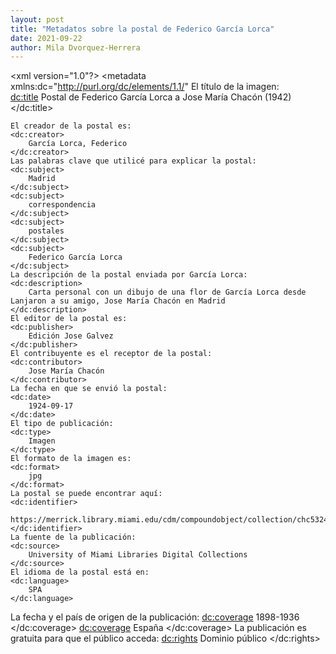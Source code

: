 ```yaml
---
layout: post
title: "Metadatos sobre la postal de Federico García Lorca"
date: 2021-09-22
author: Mila Dvorquez-Herrera
---
```


<xml version="1.0"?>
<metadata
    xmlns:dc="http://purl.org/dc/elements/1.1/"
    El título de la imagen:       
    <dc:title> 
        Postal de Federico García Lorca a Jose María Chacón (1942)
    </dc:title> 
    
    El creador de la postal es:
    <dc:creator> 
        García Lorca, Federico
    </dc:creator> 
    Las palabras clave que utilicé para explicar la postal: 
    <dc:subject> 
        Madrid
    </dc:subject>
    <dc:subject> 
        correspondencia
    </dc:subject>
    <dc:subject> 
        postales
    </dc:subject>
    <dc:subject> 
        Federico García Lorca
    </dc:subject>
    La descripción de la postal enviada por García Lorca: 
    <dc:description> 
        Carta personal con un dibujo de una flor de García Lorca desde Lanjaron a su amigo, Jose María Chacón en Madrid
    </dc:description>
    El editor de la postal es: 
    <dc:publisher> 
        Edición Jose Galvez
    </dc:publisher>
    El contribuyente es el receptor de la postal: 
    <dc:contributor> 
        Jose María Chacón
    </dc:contributor>
    La fecha en que se envió la postal: 
    <dc:date> 
        1924-09-17
    </dc:date>
    El tipo de publicación: 
    <dc:type> 
        Imagen
    </dc:type>
    El formato de la imagen es:
    <dc:format> 
        jpg
    </dc:format>
    La postal se puede encontrar aquí: 
    <dc:identifier> 
        https://merrick.library.miami.edu/cdm/compoundobject/collection/chc5324/id/31/rec/19
    </dc:identifier>
    La fuente de la publicación: 
    <dc:source> 
        University of Miami Libraries Digital Collections
    </dc:source>
    El idioma de la postal está en: 
    <dc:language> 
        SPA
    </dc:language>
   La fecha y el país de origen de la publicación: 
    <dc:coverage> 
        1898-1936
    </dc:coverage>
    <dc:coverage> 
        España
    </dc:coverage>
    La publicación es gratuita para que el público acceda: 
    <dc:rights> 
        Dominio público
    </dc:rights>
   
    

</metadata>
